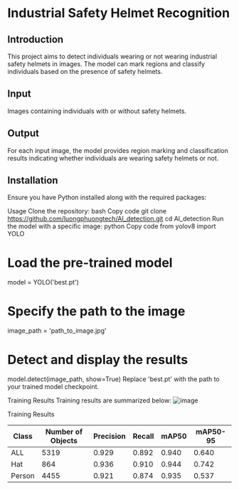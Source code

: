 # Industrial Safety Helmet Recognition

## Introduction

This project aims to detect individuals wearing or not wearing industrial safety helmets in images. The model can mark regions and classify individuals based on the presence of safety helmets.

## Input

Images containing individuals with or without safety helmets.

## Output

For each input image, the model provides region marking and classification results indicating whether individuals are wearing safety helmets or not.

## Installation

Ensure you have Python installed along with the required packages:

Usage
Clone the repository:
bash
Copy code
git clone https://github.com/luongphuongtech/AI_detection.git
cd AI_detection
Run the model with a specific image:
python
Copy code
from yolov8 import YOLO

# Load the pre-trained model
model = YOLO('best.pt')

# Specify the path to the image
image_path = 'path_to_image.jpg'

# Detect and display the results
model.detect(image_path, show=True)
Replace 'best.pt' with the path to your trained model checkpoint.

Training Results
Training results are summarized below:
![image](https://github.com/luongphuongtech/AI_detection/assets/121532605/c9681bc2-3ca8-4b96-921f-fb042a0aac6c)

Training Results

| Class   | Number of Objects | Precision | Recall | mAP50 | mAP50-95 |
|---------|-------------------|-----------|--------|-------|----------|
| ALL     | 5319              | 0.929     | 0.892  | 0.940 | 0.640    |
| Hat     | 864               | 0.936     | 0.910  | 0.944 | 0.742    |
| Person  | 4455              | 0.921     | 0.874  | 0.935 | 0.537    |
